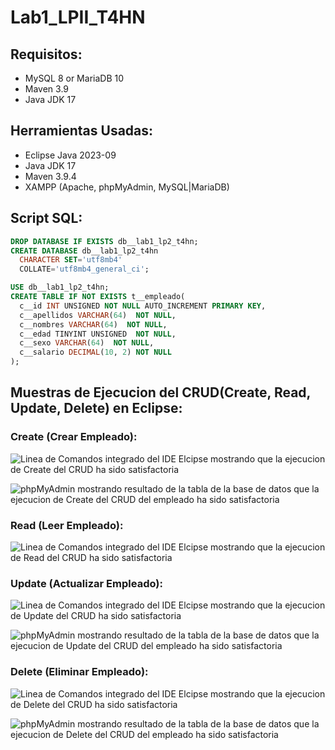# Lab1_LPII_T4HN
## Requisitos:
  - MySQL 8 or MariaDB 10
  - Maven 3.9
  - Java JDK 17

## Herramientas Usadas:
  - Eclipse Java 2023-09
  - Java JDK 17
  - Maven 3.9.4
  - XAMPP (Apache, phpMyAdmin, MySQL|MariaDB)

## Script SQL:
```sql
DROP DATABASE IF EXISTS db__lab1_lp2_t4hn;
CREATE DATABASE db__lab1_lp2_t4hn
  CHARACTER SET='utf8mb4'
  COLLATE='utf8mb4_general_ci';

USE db__lab1_lp2_t4hn;
CREATE TABLE IF NOT EXISTS t__empleado(
  c__id INT UNSIGNED NOT NULL AUTO_INCREMENT PRIMARY KEY,
  c__apellidos VARCHAR(64)  NOT NULL,
  c__nombres VARCHAR(64)  NOT NULL,
  c__edad TINYINT UNSIGNED  NOT NULL,
  c__sexo VARCHAR(64)  NOT NULL,
  c__salario DECIMAL(10, 2) NOT NULL
);
```

## Muestras de Ejecucion del CRUD(Create, Read, Update, Delete) en Eclipse:
### Create (Crear Empleado):
![Linea de Comandos integrado del IDE Elcipse mostrando que la ejecucion de Create del CRUD ha sido satisfactoria](https://www.mediafire.com/convkey/5a13/wvvfygvu2vdp1yf7g.jpg)

![phpMyAdmin mostrando resultado de la tabla de la base de datos que la ejecucion de Create del CRUD del empleado ha sido satisfactoria](https://www.mediafire.com/convkey/4638/svg8aiveqt8xhcazg.jpg)

### Read (Leer Empleado):
![Linea de Comandos integrado del IDE Elcipse mostrando que la ejecucion de Read del CRUD ha sido satisfactoria](https://www.mediafire.com/convkey/5e82/47mbjpgl2qrp58s7g.jpg)

### Update (Actualizar Empleado):
![Linea de Comandos integrado del IDE Elcipse mostrando que la ejecucion de Update del CRUD ha sido satisfactoria](https://www.mediafire.com/convkey/ac5e/pisj26hrdnsngkm7g.jpg)

![phpMyAdmin mostrando resultado de la tabla de la base de datos que la ejecucion de Update del CRUD del empleado ha sido satisfactoria](https://www.mediafire.com/convkey/9b54/63ev97du3b9u9om7g.jpg)

### Delete (Eliminar Empleado):
![Linea de Comandos integrado del IDE Elcipse mostrando que la ejecucion de Delete del CRUD ha sido satisfactoria](https://www.mediafire.com/convkey/822d/fnhn6zlp64mx4cq7g.jpg)

![phpMyAdmin mostrando resultado de la tabla de la base de datos que la ejecucion de Delete del CRUD del empleado ha sido satisfactoria](https://www.mediafire.com/convkey/a765/wq0ji099orrqy3e7g.jpg)
